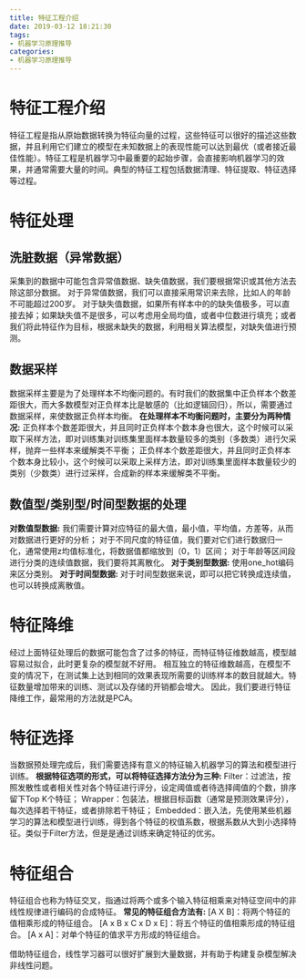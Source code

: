 ```yaml
---
title: 特征工程介绍
date: 2019-03-12 18:21:30
tags:
- 机器学习原理推导
categories:
- 机器学习原理推导
---
```


# 特征工程介绍
特征工程是指从原始数据转换为特征向量的过程，这些特征可以很好的描述这些数据，并且利用它们建立的模型在未知数据上的表现性能可以达到最优（或者接近最佳性能）。特征工程是机器学习中最重要的起始步骤，会直接影响机器学习的效果，并通常需要大量的时间。典型的特征工程包括数据清理、特征提取、特征选择等过程。
# 特征处理
## 洗脏数据（异常数据）
采集到的数据中可能包含异常值数据、缺失值数据，我们要根据常识或其他方法去除这部分数据。
对于异常值数据，我们可以直接采用常识来去除，比如人的年龄不可能超过200岁。
对于缺失值数据，如果所有样本中的的缺失值极多，可以直接去掉；如果缺失值不是很多，可以考虑用全局均值，或者中位数进行填充；或者我们将此特征作为目标，根据未缺失的数据，利用相关算法模型，对缺失值进行预测。
## 数据采样
数据采样主要是为了处理样本不均衡问题的。有时我们的数据集中正负样本个数差距很大，而大多数模型对正负样本比是敏感的（比如逻辑回归），所以，需要通过数据采样，来使数据正负样本均衡。
**在处理样本不均衡问题时，主要分为两种情况:**
正负样本个数差距很大，并且同时正负样本个数本身也很大，这个时候可以采取下采样方法，即对训练集对训练集里面样本数量较多的类别（多数类）进行欠采样，抛弃一些样本来缓解类不平衡；
正负样本个数差距很大，并且同时正负样本个数本身比较小，这个时候可以采取上采样方法，即对训练集里面样本数量较少的类别（少数类）进行过采样，合成新的样本来缓解类不平衡。

## 数值型/类别型/时间型数据的处理
**对数值型数据:**
我们需要计算对应特征的最大值，最小值，平均值，方差等，从而对数据进行更好的分析；
对于不同尺度的特征值，我们要对它们进行数据归一化，通常使用z均值标准化，将数据值都缩放到（0，1）区间；
对于年龄等区间段进行分类的连续值数据，我们要将其离散化。
**对于类别型数据:**
使用one_hot编码来区分类别。
**对于时间型数据:**
对于时间型数据来说，即可以把它转换成连续值，也可以转换成离散值。
# 特征降维
经过上面特征处理后的数据可能包含了过多的特征，而特征特征维数越高，模型越容易过拟合，此时更复杂的模型就不好用。
相互独立的特征维数越高，在模型不变的情况下，在测试集上达到相同的效果表现所需要的训练样本的数目就越大。特征数量增加带来的训练、测试以及存储的开销都会增大。
因此，我们要进行特征降维工作，最常用的方法就是PCA。
# 特征选择
当数据预处理完成后，我们需要选择有意义的特征输入机器学习的算法和模型进行训练。
**根据特征选项的形式，可以将特征选择方法分为三种:**
Filter：过滤法，按照发散性或者相关性对各个特征进行评分，设定阈值或者待选择阈值的个数，排序留下Top K个特征；
Wrapper：包装法，根据目标函数（通常是预测效果评分），每次选择若干特征，或者排除若干特征；
Embedded：嵌入法，先使用某些机器学习的算法和模型进行训练，得到各个特征的权值系数，根据系数从大到小选择特征。类似于Filter方法，但是是通过训练来确定特征的优劣。
# 特征组合
特征组合也称为特征交叉，指通过将两个或多个输入特征相乘来对特征空间中的非线性规律进行编码的合成特征。
**常见的特征组合方法有:**
[A X B]：将两个特征的值相乘形成的特征组合。
[A x B x C x D x E]：将五个特征的值相乘形成的特征组合。
[A x A]：对单个特征的值求平方形成的特征组合。

借助特征组合，线性学习器可以很好扩展到大量数据，并有助于构建复杂模型解决非线性问题。